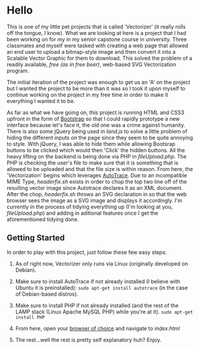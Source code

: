 # Hello #
This is one of my little pet projects that is called 'Vectorizer' (it really rolls off the tongue, I know). What we are looking at here is a project that I had been working on for my in my senior capstone course in university. Three classmates and myself were tasked with creating a web page that allowed an end user to upload a bitmap-style image and then convert it into a Scalable Vector Graphic for them to download. This solved the problem of a readily available, _free (as in free beer)_, web-based SVG Vectorization program.

The initial iteration of the project was enough to get us an 'A' on the project but I wanted the project to be more than it was so I took it upon myself to continue working on the project in my free time in order to make it everything I wanted it to be.

As far as what we have going on, this project is running HTML and CSS3 upfront in the form of [Bootstrap](http://getbootstrap.com/) so that I could rapidly prototype a new interface because let's face it, the old one was a crime against humanity. There is also some jQuery being used in _land.js_ to solve a little problem of hiding the different inputs on the page since they seem to be quite annoying to style. With jQuery, I was able to hide them while allowing Bootsrap buttons to be clicked which would then 'Click' the hidden buttons. All the heavy lifting on the backend is being done via PHP in _fileUpload.php_. The PHP is checking the user's file to make sure that it is something that is allowed to be uploaded and that the file size is within reason. From here, the 'Vectorization' begins which leverages [AutoTrace](http://linux.die.net/man/1/autotrace). Due to an incompatible MIME Type, _headerfix.sh_ exists in order to chop the top two line off of the resulting vector image since Autotrace declares it as an XML document. After the chop, _headerfix.sh_ throws an SVG declaration in so that the web browser sees the image as a SVG image and displays it accordingly. I'm currently in the process of tidying everything up (I'm looking at you, _fileUpload.php_) and adding in aditional features once I get the aforementioned tidying done.

## Getting Started ##
In order to play with this project, just follow these few easy steps:

1.  As of right now, Vectorizer only runs via Linux (originally developed on Debian).

2.  Make sure to install AutoTrace if not already installed (I believe with Ubuntu it is preinstalled):
`sudo apt-get install autotrace` (in the case of Debian-based distros).

3.  Make sure to install PHP if not already installed (and the rest of the LAMP stack (Linux Apache MySQL PHP) while you're at it).
`sudo apt-get install PHP`

4.  From here, open your [browser of choice](https://www.mozilla.org/en-US/firefox/new/) and navigate to _index.html_

5.  The rest...well the rest is pretty self explanatory huh? Enjoy.